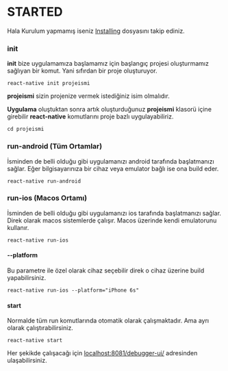# STARTED

Hala Kurulum yapmamış iseniz [Installing](INSTALLING.md) dosyasını takip ediniz.

### init

**init** bize uygulamamıza başlamamız için başlangıç projesi oluşturmamız sağlıyan bir komut. Yani sıfırdan bir proje oluşturuyor.

    react-native init projeismi

**projeismi** sizin projenize vermek istediğiniz isim olmalıdır. 

**Uygulama** oluştuktan sonra artık oluşturduğunuz **projeismi** klasorü içine girebilir **react-native** komutlarını proje bazlı uygulayabiliriz.

    cd projeismi

### run-android (Tüm Ortamlar)

İsminden de belli olduğu gibi uygulamanızı android tarafında başlatmanızı sağlar. Eğer bilgisayarınıza bir cihaz veya emulator bağlı ise ona build eder.

    react-native run-android
    
### run-ios (Macos Ortamı)

İsminden de belli olduğu gibi uygulamanızı ios tarafında başlatmanızı sağlar. Direk olarak macos sistemlerde çalışır. Macos üzerinde kendi emulatorunu kullanır. 

    react-native run-ios
    
#### --platform

Bu parametre ile özel olarak cihaz seçebilir direk o cihaz üzerine build yapabilirsiniz.

    react-native run-ios --platform="iPhone 6s"

#### start

Normalde tüm run komutlarında otomatik olarak çalışmaktadır. Ama ayrı olarak çalıştırabilirsiniz.

    react-native start
    
Her şekikde çalışacağı için [localhost:8081/debugger-ui/](http://localhost:8081/debugger-ui/) adresinden ulaşabilirsiniz.
